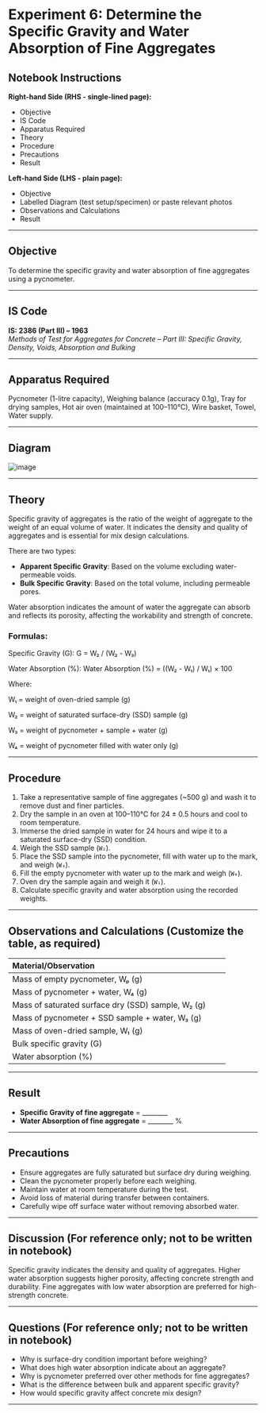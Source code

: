 # Experiment 6: **Determine the Specific Gravity and Water Absorption of Fine Aggregates**

## Notebook Instructions

**Right-hand Side (RHS - single-lined page):**  
- Objective  
- IS Code  
- Apparatus Required  
- Theory  
- Procedure  
- Precautions  
- Result  

**Left-hand Side (LHS - plain page):**  
- Objective  
- Labelled Diagram (test setup/specimen) or paste relevant photos  
- Observations and Calculations  
- Result  

---

## Objective

To determine the specific gravity and water absorption of fine aggregates using a pycnometer.

---

## IS Code

**IS: 2386 (Part III) – 1963**  
*Methods of Test for Aggregates for Concrete – Part III: Specific Gravity, Density, Voids, Absorption and Bulking*

---

## Apparatus Required

Pycnometer (1-litre capacity), Weighing balance (accuracy 0.1g), Tray for drying samples, Hot air oven (maintained at 100–110°C), Wire basket, Towel, Water supply.

---

## Diagram

![image](https://github.com/user-attachments/assets/63058962-32ce-4d7d-a629-657dc7b580da)

---

## Theory

Specific gravity of aggregates is the ratio of the weight of aggregate to the weight of an equal volume of water. It indicates the density and quality of aggregates and is essential for mix design calculations.

There are two types:  
- **Apparent Specific Gravity**: Based on the volume excluding water-permeable voids.  
- **Bulk Specific Gravity**: Based on the total volume, including permeable pores.

Water absorption indicates the amount of water the aggregate can absorb and reflects its porosity, affecting the workability and strength of concrete.

### Formulas:

Specific Gravity (G):
G = W₂ / (W₂ - W₃)

Water Absorption (%):
Water Absorption (%) = ((W₂ - W₁) / W₁) × 100

Where:

W₁ = weight of oven-dried sample (g)

W₂ = weight of saturated surface-dry (SSD) sample (g)

W₃ = weight of pycnometer + sample + water (g)

W₄ = weight of pycnometer filled with water only (g)

---

## Procedure
1. Take a representative sample of fine aggregates (~500 g) and wash it to remove dust and finer particles.  
2. Dry the sample in an oven at 100–110°C for 24 ± 0.5 hours and cool to room temperature.  
3. Immerse the dried sample in water for 24 hours and wipe it to a saturated surface-dry (SSD) condition.  
4. Weigh the SSD sample (`W₂`).  
5. Place the SSD sample into the pycnometer, fill with water up to the mark, and weigh (`W₃`).  
6. Fill the empty pycnometer with water up to the mark and weigh (`W₄`).  
7. Oven dry the sample again and weigh it (`W₁`).  
8. Calculate specific gravity and water absorption using the recorded weights.

---

## Observations and Calculations (Customize the table, as required)

| **Material/Observation** | |  |
|:--------------------------|:-----------:|:-----------:|
| Mass of empty pycnometer, Wₚ (g) |   |   |
| Mass of pycnometer + water, W₄ (g) |   |   |
| Mass of saturated surface dry (SSD) sample, W₂ (g) |   |   |
| Mass of pycnometer + SSD sample + water, W₃ (g) |   |   |
| Mass of oven-dried sample, W₁ (g) |   |   |
| Bulk specific gravity (G) |   |   |
| Water absorption (%) |   |   |

---
## Result

- **Specific Gravity of fine aggregate** = ________  
- **Water Absorption of fine aggregate** = ________ %

---

## Precautions

- Ensure aggregates are fully saturated but surface dry during weighing.
- Clean the pycnometer properly before each weighing.
- Maintain water at room temperature during the test.
- Avoid loss of material during transfer between containers.
- Carefully wipe off surface water without removing absorbed water.

---

## Discussion (For reference only; not to be written in notebook)

Specific gravity indicates the density and quality of aggregates. Higher water absorption suggests higher porosity, affecting concrete strength and durability. Fine aggregates with low water absorption are preferred for high-strength concrete.

---

## Questions (For reference only; not to be written in notebook)

- Why is surface-dry condition important before weighing?  
- What does high water absorption indicate about an aggregate?  
- Why is pycnometer preferred over other methods for fine aggregates?  
- What is the difference between bulk and apparent specific gravity?  
- How would specific gravity affect concrete mix design?

---
